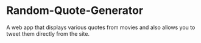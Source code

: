 # Random-Quote-Generator
A web app that displays various quotes from movies and also allows you to tweet them directly from the site.
